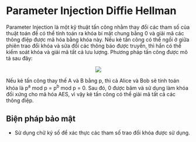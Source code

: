 # Parameter Injection Diffie Hellman

Parameter Injection là một kỹ thuật tấn công nhằm thay đổi các tham số của thuật toán để có thể tính toán ra khóa bí mật chung bằng 0 và giải mã các thông điệp được mã hóa bằng khóa này.
Nếu kẻ tấn công có thể ngồi ở giữa phiên trao đổi khóa và sửa đổi các thông báo được truyền, thì hắn có thể kiểm soát khóa và giải mã tất cả lưu lượng. Phương pháp tấn công được mô tả sau đây:

<p align="center">
  <img src="https://lh3.googleusercontent.com/CgeU10cAdH-JGpLptJ3PAMb_iQX9_S4mgfdPndupsM6WsmlNdk1i8b_okJ2O-ExzIL6M1SIXRaojn0EWR66wGpjOPEsZogKSRpxxZuv-pIhwT0_P5_S4OB-gk0fpWUPaIW8TwQH-cA=w2400" />
</p>

Nếu kẻ tấn công thay thế A và B bằng p, thì cả Alice và Bob sẽ tính toán khóa là p<sup>a</sup> mod p  = p<sup>b</sup> mod p = 0. Sau đó, 0 được băm và sử dụng làm khóa đối xứng cho mã hóa AES, vì vậy kẻ tấn công có thể giải mã tất cả các thông điệp.

## Biện pháp bảo mật
- Sử dụng chữ ký số để xác thực các tham số trao đổi khóa được sử dụng.
